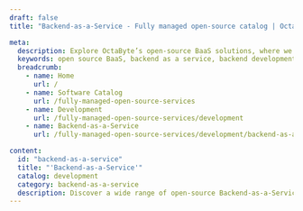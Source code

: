```yaml
---
draft: false
title: "Backend-as-a-Service - Fully managed open-source catalog | OctaByte.io"

meta:
  description: Explore OctaByte’s open-source BaaS solutions, where we manage installation, backups, updates, and support for a seamless backend development experience.
  keywords: open source BaaS, backend as a service, backend development, OctaByte, BaaS software, hassle-free backend, open-source backend solutions, software management, backend infrastructure, backend support, server maintenance
  breadcrumb:
    - name: Home
      url: /
    - name: Software Catalog
      url: /fully-managed-open-source-services
    - name: Development
      url: /fully-managed-open-source-services/development
    - name: Backend-as-a-Service
      url: /fully-managed-open-source-services/development/backend-as-a-service

content:
  id: "backend-as-a-service"
  title: "'Backend-as-a-Service'"
  catalog: development
  category: backend-as-a-service
  description: Discover a wide range of open-source Backend-as-a-Service (BaaS) software on OctaByte, designed to streamline your backend development process. We handle the installation, backups, updates, support, and ongoing maintenance, allowing you to focus on building your application without worrying about infrastructure management. Whether you're looking to scale your application or need a reliable backend service, OctaByte offers hassle-free BaaS solutions to ensure your project's success. Explore our curated collection of open-source tools, backed by expert management and dedicated support.
---
```

